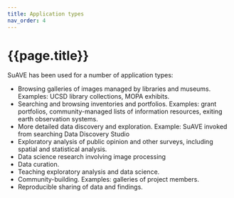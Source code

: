 ```yaml
---
title: Application types
nav_order: 4
---
```


# {{page.title}}

SuAVE has been used for a number of application types:

- Browsing galleries of images managed by libraries and museums. Examples: UCSD library collections, MOPA exhibits.
- Searching and browsing inventories and portfolios. Examples: grant  portfolios, community-managed lists of information resources, exiting  earth observation systems.
- More detailed data discovery and exploration. Example: SuAVE invoked from searching Data Discovery Studio
- Exploratory analysis of public opinion and other surveys, including spatial and statistical analysis.
- Data science research involving image processing
- Data curation.
- Teaching exploratory analysis and data science.
- Community-building. Examples: galleries of project members.
- Reproducible sharing of data and findings.
